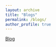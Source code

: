 ```yaml
---
layout: archive
title: "Blogs"
permalink: /blogs/
author_profile: true
---
```


[Blog](https://veribilimcisi.com/)
